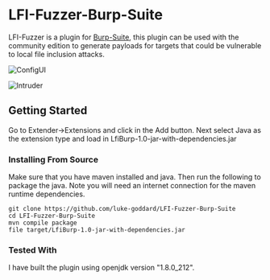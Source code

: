 # LFI-Fuzzer-Burp-Suite
LFI-Fuzzer is a plugin for [Burp-Suite](https://portswigger.net/), this plugin can be used with the community edition to generate payloads for targets that could be vulnerable to local file inclusion attacks. 


![ConfigUI](https://i.imgur.com/8GJ0VdR.png)


![Intruder](https://i.imgur.com/9ne5boC.png)

## Getting Started

Go to Extender->Extensions and click in the Add button. Next select Java as the extension type and load in LfiBurp-1.0-jar-with-dependencies.jar

### Installing From Source

Make sure that you have maven installed and java. Then run the following to package the java. Note you will need an internet connection for the maven runtime dependencies.

```
git clone https://github.com/luke-goddard/LFI-Fuzzer-Burp-Suite
cd LFI-Fuzzer-Burp-Suite
mvn compile package 
file target/LfiBurp-1.0-jar-with-dependencies.jar
```

### Tested With

I have built the plugin using openjdk version "1.8.0_212". 

